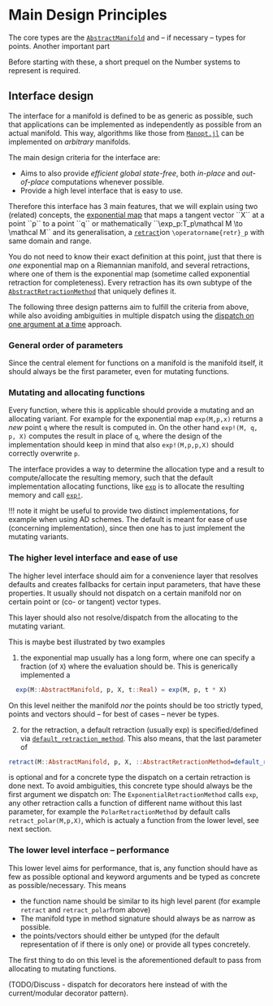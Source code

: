 # Main Design Principles

The core types are the [`AbstractManifold`](@ref) and – if necessary – types for points.
Another important part

Before starting with these, a short prequel on the Number systems to represent is required.

## Interface design

The interface for a manifold is defined to be as generic as possible, such that applications can be implemented as independently as possible from an actual manifold.
This way, algorithms like those from [`Manopt.jl`](https://manoptjl.org) can be implemented on _arbitrary_ manifolds.

The main design criteria for the interface are:

* Aims to also provide _efficient_ _global state-free_, both _in-place_ and _out-of-place_ computations whenever possible.
* Provide a high level interface that is easy to use.

Therefore this interface has 3 main features, that we will explain using two (related)
concepts, the [exponential map](https://en.wikipedia.org/wiki/Exponential_map_(Riemannian_geometry)) that maps a tangent vector ``X`` at a point ``p`` to a point ``q`` or mathematically ``\exp_p:T_p\mathcal M \to \mathcal M`` and its generalisation, a [`retract`](@ref)ion ``\operatorname{retr}_p`` with same domain and range.

You do not need to know their exact definition at this point, just that there is _one_ exponential map on a Riemannian manifold, and several retractions, where one of them is the exponential map (sometime called exponential retraction for completeness). Every retraction has its own subtype of the [`AbstractRetractionMethod`](@ref) that uniquely defines it.

The following three design patterns aim to fulfill the criteria from above, while
also avoiding ambiguities in multiple dispatch using the [dispatch on one argument at a time](https://docs.julialang.org/en/v1/manual/methods/#Dispatch-on-one-argument-at-a-time) approach.

### General order of parameters

Since the central element for functions on a manifold is the manifold itself, it should always be the first parameter, even for mutating functions.

### Mutating and allocating functions

Every function, where this is applicable should provide a mutating and an allocating variant.
For example for the exponential map `exp(M,p,x)` returns a _new_ point `q` where the result is computed in.
On the other hand `exp!(M, q, p, X)` computes the result in place of `q`, where the design of the implementation
should keep in mind that also `exp!(M,p,p,X)` should correctly overwrite `p`.

The interface provides a way to determine the allocation type and a result to compute/allocate
the resulting memory, such that the default implementation allocating functions, like [`exp`](@ref) is to allocate the resulting memory and call [`exp!`](@ref).

!!! note
    it might be useful to provide two distinct implementations, for example when using AD schemes.
    The default is meant for ease of use (concerning implementation), since then one has to just implement the mutating variants.

### The higher level interface and ease of use

The higher level interface should aim for a convenience layer that resolves defaults and
creates fallbacks for certain input parameters, that have these properties.
It usually should not dispatch on a certain manifold nor on certain point or (co- or tangent) vector types.

This layer should also not resolve/dispatch from the allocating to the mutating variant.

This is maybe best illustrated by two examples

1. the exponential map usually has a long form, where one can specify a fraction (of `X`) where the evaluation should be. This is generically implemented a

  ```julia
    exp(M::AbstractManifold, p, X, t::Real) = exp(M, p, t * X)
  ```

  On this level neither the manifold _nor_ the points should be too strictly typed, points and vectors should – for best of cases – never be types.

2. for the retraction, a default retraction (usually exp) is specified/defined via [`default_retraction_method`](@ref).
  This also means, that the last parameter of

  ```julia
  retract(M::AbstractManifold, p, X, ::AbstractRetractionMethod=default_retraction_method(M))
  ```

  is optional and for a concrete type the dispatch on a certain retraction is done next.
  To avoid ambiguities, this concrete type should always be the first argument we dispatch on:
  The `ExponentialRetractionMethod` calls `exp`, any other retraction calls a function of different name without this last parameter,
  for example the `PolarRetractionMethod` by default calls `retract_polar(M,p,X)`, which is actualy a function from the lower level, see next section.

### The lower level interface – performance

This lower level aims for performance, that is, any function should have as few as possible optional and keyword arguments
and be typed as concrete as possible/necessary. This means

* the function name should be similar to its high level parent (for example `retract` and `retract_polar`from above)
* The manifold type in method signature should always be as narrow as possible.
* the points/vectors should either be untyped (for the default representation of if there is only one) or provide all types concretely.

The first thing to do on this level is the aforementioned default to pass from allocating to mutating functions.

(TODO/Discuss - dispatch for decorators here instead of with the current/modular decorator pattern).
